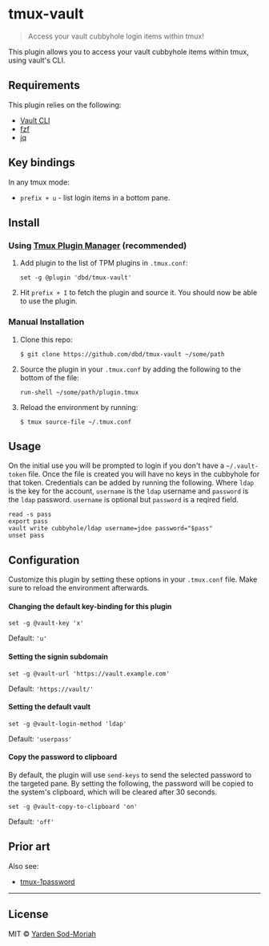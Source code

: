 # tmux-vault

> Access your vault cubbyhole login items within tmux!

This plugin allows you to access your vault cubbyhole items within tmux, using vault's CLI.

## Requirements

This plugin relies on the following:

- [Vault CLI](https://www.vaultproject.io/downloads)
- [fzf](https://github.com/junegunn/fzf)
- [jq](https://stedolan.github.io/jq/)

## Key bindings

In any tmux mode:

- `prefix + u` - list login items in a bottom pane.

## Install

### Using [Tmux Plugin Manager](https://github.com/tmux-plugins/tpm) (recommended)

1. Add plugin to the list of TPM plugins in `.tmux.conf`:

    ```
    set -g @plugin 'dbd/tmux-vault'
    ```

2. Hit `prefix + I` to fetch the plugin and source it. You should now be able to use the plugin.

### Manual Installation

1. Clone this repo:

    ```console
    $ git clone https://github.com/dbd/tmux-vault ~/some/path
    ```

2. Source the plugin in your `.tmux.conf` by adding the following to the bottom of the file:

    ```
    run-shell ~/some/path/plugin.tmux
    ```

3. Reload the environment by running:

    ```console
    $ tmux source-file ~/.tmux.conf
    ```

## Usage

On the initial use you will be prompted to login if you don't have a `~/.vault-token` file. Once
the file is created you will have no keys in the cubbyhole for that token. Credentials can be added
by running the following. Where `ldap` is the key for the account, `username` is the `ldap` username
and `password` is the `ldap` password. `username` is optional but `password` is a reqired field.

```
read -s pass
export pass
vault write cubbyhole/ldap username=jdoe password="$pass"
unset pass
```

## Configuration

Customize this plugin by setting these options in your `.tmux.conf` file. Make sure to reload the
environment afterwards.

#### Changing the default key-binding for this plugin

```
set -g @vault-key 'x'
```

Default: `'u'`

#### Setting the signin subdomain

```
set -g @vault-url 'https://vault.example.com'
```

Default: `'https://vault/'`

#### Setting the default vault

```
set -g @vault-login-method 'ldap'
```

Default: `'userpass'`

#### Copy the password to clipboard

By default, the plugin will use `send-keys` to send the selected password to the targeted pane. By
setting the following, the password will be copied to the system's clipboard, which will be cleared
after 30 seconds.

```
set -g @vault-copy-to-clipboard 'on'
```

Default: `'off'`


## Prior art

Also see:

- [tmux-1password](https://github.com/yardnsm/tmux-1password)

---

## License

MIT © [Yarden Sod-Moriah](http://yardnsm.net/)
